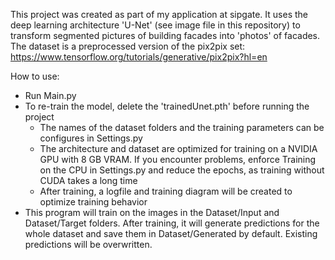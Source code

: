 This project was created as part of my application at sipgate.
It uses the deep learning architecture 'U-Net' (see image file in this repository) to transform segmented pictures of building facades into 'photos' of facades.
The dataset is a preprocessed version of the pix2pix set: https://www.tensorflow.org/tutorials/generative/pix2pix?hl=en

How to use:
- Run Main.py
- To re-train the model, delete the 'trainedUnet.pth' before running the project
    - The names of the dataset folders and the training parameters can be configures in Settings.py
    - The architecture and dataset are optimized for training on a NVIDIA GPU with 8 GB VRAM. If you encounter problems, enforce Training on the CPU in Settings.py and reduce the epochs, as training without CUDA takes a long time
	- After training, a logfile and training diagram will be created to optimize training behavior
- This program will train on the images in the Dataset/Input and Dataset/Target folders. After training, it will generate predictions for the whole dataset and save them in Dataset/Generated by default. Existing predictions will be overwritten.